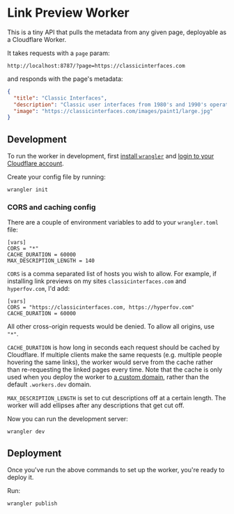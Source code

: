 # Link Preview Worker

This is a tiny API that pulls the metadata from any given page, deployable as a Cloudflare Worker.

It takes requests with a `page` param:

```
http://localhost:8787/?page=https://classicinterfaces.com
```

and responds with the page's metadata:

```json
{
  "title": "Classic Interfaces",
  "description": "Classic user interfaces from 1980's and 1990's operating systems. Includes interfaces from MacOS System 6, 7, and Windows 3. MacPaint, Calculator, Control Panel, and many more. ",
  "image": "https://classicinterfaces.com/images/paint1/large.jpg"
}
```

## Development

To run the worker in development, first [install `wrangler`](https://developers.cloudflare.com/workers/get-started/guide#2-install-the-workers-cli) and [login to your Cloudflare account](https://developers.cloudflare.com/workers/get-started/guide#3-configure-the-workers-cli).

Create your config file by running:

```
wrangler init
```

### CORS and caching config

There are a couple of environment variables to add to your `wrangler.toml` file:

```
[vars]
CORS = "*"
CACHE_DURATION = 60000
MAX_DESCRIPTION_LENGTH = 140
```

`CORS` is a comma separated list of hosts you wish to allow. For example, if installing link previews on my sites `classicinterfaces.com` and `hyperfov.com`, I'd add:

```
[vars]
CORS = "https://classicinterfaces.com, https://hyperfov.com"
CACHE_DURATION = 60000
```

All other cross-origin requests would be denied. To allow all origins, use `"*"`.

`CACHE_DURATION` is how long in seconds each request should be cached by Cloudflare. If multiple clients make the same requests (e.g. multiple people hovering the same links), the worker would serve from the cache rather than re-requesting the linked pages every time. Note that the cache is only used when you deploy the worker to [a custom domain](https://developers.cloudflare.com/workers/platform/routes), rather than the default `.workers.dev` domain.

`MAX_DESCRIPTION_LENGTH` is set to cut descriptions off at a certain length. The worker will add ellipses after any descriptions that get cut off.

Now you can run the development server:

```
wrangler dev
```

## Deployment

Once you've run the above commands to set up the worker, you're ready to deploy it.

Run:

```
wrangler publish
```
